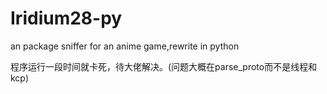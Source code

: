 # Iridium28-py
an package sniffer for an anime game,rewrite in python

程序运行一段时间就卡死，待大佬解决。(问题大概在parse_proto而不是线程和kcp)

